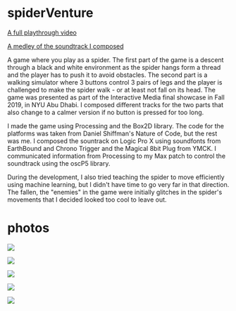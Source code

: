 # spiderVenture

[A full playthrough video](https://drive.google.com/file/d/1Sy90xKs5bfgtmEPUQB37OB3JtGD3QXBm/view?usp=sharing)

[A medley of the soundtrack I composed](https://soundcloud.com/hatim-benhsain/spider-medley)

A game where you play as a spider. The first part of the game is a descent through a black and white environment as the spider hangs form a thread and the player has to push it to avoid obstacles. The second part is a walking simulator where 3 buttons control 3 pairs of legs and the player is challenged to make the spider walk - or at least not fall on its head. The game was presented as part of the Interactive Media final showcase in Fall 2019, in NYU Abu Dhabi. I composed different tracks for the two parts that also change to a calmer version if no button is pressed for too long.

I made the game using Processing and the Box2D library. The code for the platforms was taken from Daniel Shiffman's Nature of Code, but the rest was me. I composed the sountrack on Logic Pro X using soundfonts from EarthBound and Chrono Trigger and the Magical 8bit Plug from YMCK. I communicated information from Processing to my Max patch to control the soundtrack using the oscP5 library.

During the development, I also tried teaching the spider to move efficiently using machine learning, but I didn't have time to go very far in that direction. The fallen, the "enemies" in the game were initially glitches in the spider's movements that I decided looked too cool to leave out.

# photos


![](spiderDna.png)


![](fallen.png)


![](stuck.png)


![](stillThere.png)


![](spiderWalk.png)
